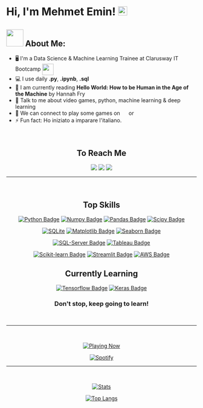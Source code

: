 

# Hi, I'm Mehmet Emin! <img src="https://github.com/TheDudeThatCode/TheDudeThatCode/blob/master/Assets/Hi.gif?raw=true" width="24px">

## <img src="https://raw.githubusercontent.com/TheDudeThatCode/TheDudeThatCode/master/Assets/Developer.gif" width="45px"> About Me:

- 🖥️ I'm a Data Science & Machine Learning Trainee at Clarusway IT Bootcamp 
      <a href="https://clarusway.com"><img align="center" src="https://coursereport-production.imgix.net/uploads/school/logo/1167/original/CW_3d_transparent2.png?w=200&h=200&dpr=1&q=75" width="30"></a>
- 💻 I use daily  **.py**, **.ipynb**, **.sql**
- 📖 I am currently reading **Hello World: How to be Human in the Age of the Machine** by Hannah Fry
- 💬 Talk to me about video games, python, machine learning & deep learning
- 👯 We can connect to play some games on <a href="http://live.xbox.com/Profile?Gamertag=Atilius1225"><img align="center" src="https://cdn4.iconfinder.com/data/icons/logos-and-brands/512/387_Xbox_logo-512.png" width="15px"></a> or <a href="https://steamcommunity.com/id/metastaban/"><img align="center" src="https://cdn2.iconfinder.com/data/icons/gaming-platforms-logo-shapes/250/steam_logo-256.png" width="15px"></a>
- ⚡ Fun fact: Ho iniziato a imparare l'italiano.

<br>

<center>

## To Reach Me
[![](https://img.shields.io/badge/LinkedIn-0077B5?style=for-the-badge&logo=linkedin&logoColor=white)](https://www.linkedin.com/in/mehmet-emin-tastaban/)
[![](https://img.shields.io/badge/Instagram-E4405F?style=for-the-badge&logo=instagram&logoColor=white)](https://www.instagram.com/metastaban/)
[![](https://img.shields.io/badge/mail-D14836?style=for-the-badge&logo=gmail&logoColor=white)](mailto:mehmetemin@tastaban.net)

---

<br>

## Top Skills

[![Python Badge](https://img.shields.io/badge/-Python-3776AB?style=for-the-badge&labelColor=black&logo=python&logoColor=3776AB)](#)
[![Numpy Badge](https://img.shields.io/badge/-Numpy-013243?style=for-the-badge&labelColor=black&logo=numpy&logoColor=013243)](#)
[![Pandas Badge](https://img.shields.io/badge/-Pandas-130654?style=for-the-badge&labelColor=black&logo=pandas&logoColor=white)](#)
[![Scipy Badge](https://img.shields.io/badge/-scipy-0054a6?style=for-the-badge&labelColor=black&logo=scipy&logoColor=0054a6)](#)

[![SQLite](https://img.shields.io/badge/-SQLite-003b57?style=for-the-badge&labelColor=black&logo=sqlite&logoColor=003b57)](#)
[![Matplotlib Badge](https://img.shields.io/badge/-matplotlib-11557c?style=for-the-badge&labelColor=black&logo=microstrategy&logoColor=11557c)](#)
[![Seaborn Badge](https://img.shields.io/badge/-seaborn-7db0bc?style=for-the-badge&labelColor=black&logo=cesium&logoColor=7db0bc)](#)

[![SQL-Server Badge](https://img.shields.io/badge/-SQL_Server-CC2927?style=for-the-badge&labelColor=black&logo=microsoft-sql-server&logoColor=CC2927)](#)
[![Tableau Badge](https://img.shields.io/badge/-tableau-E97627?style=for-the-badge&labelColor=black&logo=tableau&logoColor=E97627)](#)

[![Scikit-learn Badge](https://img.shields.io/badge/-scikit_learn-F7931E?style=for-the-badge&labelColor=black&logo=scikitlearn&logoColor=F7931E)](#)
[![Streamlit Badge](https://img.shields.io/badge/-streamlit-ff4b4b?style=for-the-badge&labelColor=black&logo=streamlit&logoColor=ff4b4b)](#)
[![AWS Badge](https://img.shields.io/badge/-AWS-232f3e?style=for-the-badge&labelColor=black&logo=amazon-aws&logoColor=232f3e)](#)
      
## Currently Learning

[![Tensorflow Badge](https://img.shields.io/badge/-tensorflow-ff6f00?style=for-the-badge&labelColor=black&logo=tensorflow&logoColor=ff6f00)](#)
[![Keras Badge](https://img.shields.io/badge/-keras-d00000?style=for-the-badge&labelColor=black&logo=keras&logoColor=d00000)](#)




### Don't stop, keep going to learn!

<br>

---

<br>

[![Playing Now](https://img.shields.io/badge/Spotify-Now_Playing-1ED760?&style=for-the-badge&logo=spotify&logoColor=1ED760)](https://open.spotify.com/user/11135883608)

[![Spotify](https://playing-now-metastaban.vercel.app/api/spotify)](https://open.spotify.com/user/11135883608)

---

<br>

[![Stats](https://github-readme-stats.vercel.app/api?username=metastaban&theme=darcula)](#)

[![Top Langs](https://github-readme-stats.vercel.app/api/top-langs/?username=metastaban&theme=darcula&layout=compact)](#)

</center>


